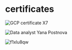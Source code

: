 # certificates
![GCP certificate X7](https://github.com/Annaword7/certificates/assets/104025163/1bec2702-435d-4090-a2dd-91935fe20fc1)

![Data analyst Yana Postnova](https://github.com/Annaword7/certificates/assets/104025163/6f0c33d0-5e6c-4303-ab76-8733aacff61b)

![f1xlu8qw](https://github.com/Annaword7/certificates/assets/104025163/310d117a-02d9-4123-ac7a-39df143222f0)

